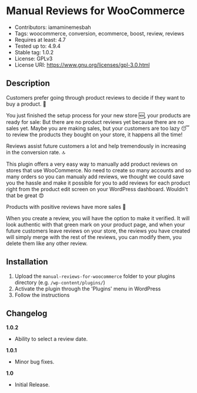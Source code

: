 Manual Reviews for WooCommerce
=======

* Contributors: iamaminemesbah
* Tags: woocommerce, conversion, ecommerce, boost, review, reviews
* Requires at least: 4.7
* Tested up to: 4.9.4
* Stable tag: 1.0.2
* License: GPLv3
* License URI: https://www.gnu.org/licenses/gpl-3.0.html

## Description

Customers prefer going through product reviews to decide if they want to buy a product. 🙈

You just finished the setup process for your new store 🆕, your products are ready for sale: But there are no product reviews yet because there are no sales yet. Maybe you are making sales, but your customers are too lazy 😴 to review the products they bought on your store, it happens all the time!

Reviews assist future customers a lot and help tremendously in increasing in the conversion rate. 🔝

This plugin offers a very easy way to manually add product reviews on stores that use WooCommerce. No need to create so many accounts and so many orders so you can manualy add reviews, we thought we could save you the hassle and make it possible for you to add reviews for each product right from the product edit screen on your WordPress dashboard. Wouldn't that be great 😍

Products with positive reviews have more sales 🤑 

When you create a review, you will have the option to make it verified. It will look authentic with that green mark on your product page, and when your future customers leave reviews on your store, the reviews you have created will simply merge with the rest of the reviews, you can modify them, you delete them like any other review.

## Installation 

1. Upload the `manual-reviews-for-woocommerce` folder to your plugins directory (e.g. `/wp-content/plugins/`)
2. Activate the plugin through the 'Plugins' menu in WordPress
3. Follow the instructions

## Changelog

**1.0.2**
* Ability to select a review date.

**1.0.1**
* Minor bug fixes.

**1.0**
* Initial Release.